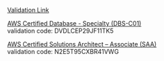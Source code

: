 [Validation Link](https://aws.amazon.com/verification)

[AWS Certified Database - Specialty (DBS-C01)](https://www.credly.com/badges/186feccd-8fd6-4945-867d-822e98b3de34/public_url)<br> 
validation code: DVDLCEP29JF11TK5

[AWS Certified Solutions Architect – Associate (SAA)](https://www.credly.com/badges/186feccd-8fd6-4945-867d-822e98b3de34/public_url)<br> 
validation code: N2E5T95CXBR41VWG




